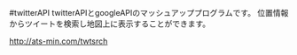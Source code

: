 #twitterAPI
twitterAPIとgoogleAPIのマッシュアッププログラムです。 
位置情報からツイートを検索し地図上に表示することができます。

http://ats-min.com/twtsrch
